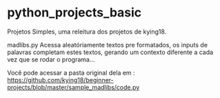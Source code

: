 # python_projects_basic
 Projetos Simples, uma releitura dos projetos de kying18.

madlibs.py
    Acessa aleatóriamente textos pre formatados, os inputs de palavras completam estes textos, gerando um contexto diferente a cada vez que se rodar o programa...


Você pode acessar a pasta original dela em :
https://github.com/kying18/beginner-projects/blob/master/sample_madlibs/code.py
